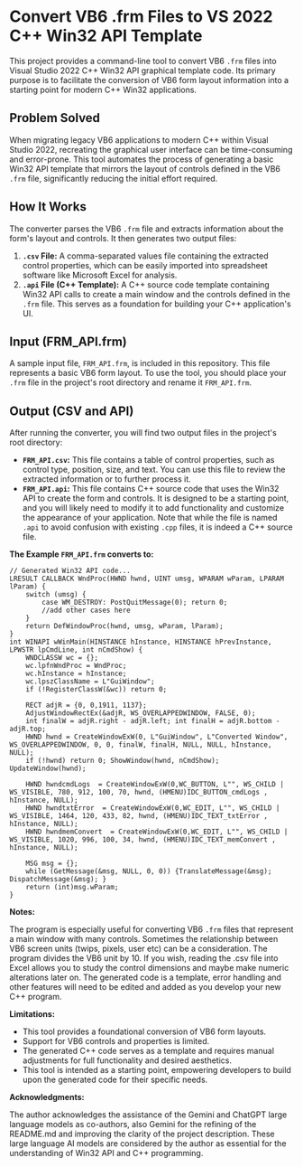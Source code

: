 # Convert VB6 .frm Files to VS 2022 C++ Win32 API Template

This project provides a command-line tool to convert VB6 `.frm` files into Visual Studio 2022 C++ Win32 API graphical template code. Its primary purpose is to facilitate the conversion of VB6 form layout information into a starting point for modern C++ Win32 applications.

## Problem Solved

When migrating legacy VB6 applications to modern C++ within Visual Studio 2022, recreating the graphical user interface can be time-consuming and error-prone. This tool automates the process of generating a basic Win32 API template that mirrors the layout of controls defined in the VB6 `.frm` file, significantly reducing the initial effort required.

## How It Works

The converter parses the VB6 `.frm` file and extracts information about the form's layout and controls. It then generates two output files:

1.  **`.csv` File:** A comma-separated values file containing the extracted control properties, which can be easily imported into spreadsheet software like Microsoft Excel for analysis.
2.  **`.api` File (C++ Template):** A C++ source code template containing Win32 API calls to create a main window and the controls defined in the `.frm` file. This serves as a foundation for building your C++ application's UI.

## Input (FRM_API.frm)

A sample input file, `FRM_API.frm`, is included in this repository. This file represents a basic VB6 form layout. To use the tool, you should place your `.frm` file in the project's root directory and rename it `FRM_API.frm`.

## Output (CSV and API)

After running the converter, you will find two output files in the project's root directory:

* **`FRM_API.csv`:** This file contains a table of control properties, such as control type, position, size, and text. You can use this file to review the extracted information or to further process it.
* **`FRM_API.api`:** This file contains C++ source code that uses the Win32 API to create the form and controls. It is designed to be a starting point, and you will likely need to modify it to add functionality and customize the appearance of your application. Note that while the file is named `.api` to avoid confusion with existing `.cpp` files, it is indeed a C++ source file.

**The Example `FRM_API.frm` converts to:**

    // Generated Win32 API code...
    LRESULT CALLBACK WndProc(HWND hwnd, UINT umsg, WPARAM wParam, LPARAM lParam) {
        switch (umsg) {
            case WM_DESTROY: PostQuitMessage(0); return 0;
            //add other cases here
        }
        return DefWindowProc(hwnd, umsg, wParam, lParam);
    }
    int WINAPI wWinMain(HINSTANCE hInstance, HINSTANCE hPrevInstance, LPWSTR lpCmdLine, int nCmdShow) {
        WNDCLASSW wc = {};
        wc.lpfnWndProc = WndProc;
        wc.hInstance = hInstance;
        wc.lpszClassName = L"GuiWindow";
        if (!RegisterClassW(&wc)) return 0;
    
        RECT adjR = {0, 0,1911, 1137};
        AdjustWindowRectEx(&adjR, WS_OVERLAPPEDWINDOW, FALSE, 0);
        int finalW = adjR.right - adjR.left; int finalH = adjR.bottom - adjR.top;
        HWND hwnd = CreateWindowExW(0, L"GuiWindow", L"Converted Window", WS_OVERLAPPEDWINDOW, 0, 0, finalW, finalH, NULL, NULL, hInstance, NULL);
        if (!hwnd) return 0; ShowWindow(hwnd, nCmdShow); UpdateWindow(hwnd);
    
        HWND hwndcmdLogs  = CreateWindowExW(0,WC_BUTTON, L"", WS_CHILD | WS_VISIBLE, 780, 912, 100, 70, hwnd, (HMENU)IDC_BUTTON_cmdLogs , hInstance, NULL);
        HWND hwndtxtError  = CreateWindowExW(0,WC_EDIT, L"", WS_CHILD | WS_VISIBLE, 1464, 120, 433, 82, hwnd, (HMENU)IDC_TEXT_txtError , hInstance, NULL);
        HWND hwndmemConvert  = CreateWindowExW(0,WC_EDIT, L"", WS_CHILD | WS_VISIBLE, 1020, 996, 100, 34, hwnd, (HMENU)IDC_TEXT_memConvert , hInstance, NULL);
    
        MSG msg = {};
        while (GetMessage(&msg, NULL, 0, 0)) {TranslateMessage(&msg); DispatchMessage(&msg); }
        return (int)msg.wParam;
    }


**Notes:**

The program is especially useful for converting VB6 `.frm` files that represent a main window with many controls. Sometimes the relationship between VB6 screen units (twips, pixels, user etc) can be a consideration. The program divides the VB6 unit by 10. If you wish, reading the .csv file into Excel allows you to study the control dimensions and maybe make numeric alterations later on. The generated code is a template, error handling and other features will need to be edited and added as you develop your new C++ program.


**Limitations:**

* This tool provides a foundational conversion of VB6 form layouts.
* Support for VB6 controls and properties is limited.
* The generated C++ code serves as a template and requires manual adjustments for full functionality and desired aesthetics.
* This tool is intended as a starting point, empowering developers to build upon the generated code for their specific needs.


**Acknowledgments:**

The author acknowledges the assistance of the Gemini and ChatGPT large language models as co-authors, also Gemini for the refining of the README.md and improving the clarity of the project description. These large language AI models are considered by the author as essential for the understanding of Win32 API and C++ programming.

